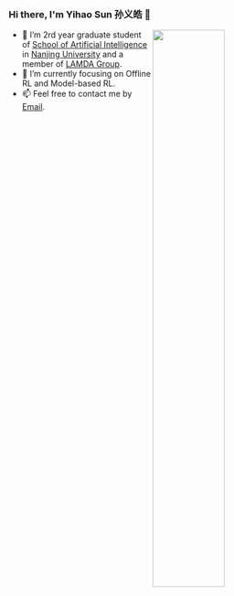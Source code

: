 ### Hi there, I'm Yihao Sun 孙义皓 👋

<!--
**yihaosun1124/yihaosun1124** is a ✨ _special_ ✨ repository because its `README.md` (this file) appears on your GitHub profile.
-->

<img align="right" width="50%" src="https://github-readme-stats.vercel.app/api?username=yihaosun1124&show_icons=true">

- 🔭 I’m 2rd year graduate student of [School of Artificial Intelligence](http://ai.nju.edu.cn/) in [Nanjing University](http://www.nju.edu.cn/) and a member of [LAMDA Group](http://www.lamda.nju.edu.cn/CH.MainPage.ashx).
- 🌱 I’m currently focusing on Offline RL and Model-based RL.
- 📫 Feel free to contact me by [Email](sunyh@lamda.nju.edu.cn).
